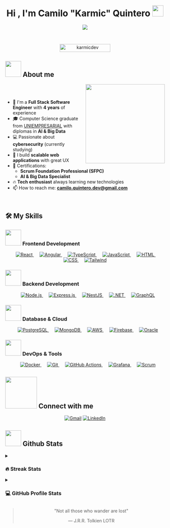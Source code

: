 <h1 align="center">Hi , I'm Camilo "Karmic" Quintero <img src="https://media.giphy.com/media/hvRJCLFzcasrR4ia7z/giphy.gif" width="35"></h1>
<p align="center">
  <a href="https://git.io/typing-svg"><img src="https://readme-typing-svg.herokuapp.com?font=Time+New+Roman&color=%23C8BE25&size=25&center=true&vCenter=true&width=600&height=100&lines=Full+Stack+Software+Engineer;4+Years+of+Experience;Frontend+%7C+Backend+%7C+DevOps;Cybersecurity+Enthusiast;AI+%26+Big+Data+Specialist;Problem+Solver"></a>
</p>

<br>

<p align="center"> 
	<img src="https://komarev.com/ghpvc/?username=karmicdev&label=Profile%20views&color=0e75b6&style=flat" alt="karmicdev" height=25px, width=160px/>
</p>

## <picture><img src="https://github.com/7oSkaaa/7oSkaaa/blob/main/Images/about_me.gif?raw=true" width=50px></picture> About me

<picture> <img align="right" src="https://github.com/7oSkaaa/7oSkaaa/blob/main/Images/Right_Side.gif?raw=true" width=250px></picture>

<br><br>

- 🔭 I'm a **Full Stack Software Engineer** with **4 years** of experience
- 🎓 Computer Science graduate from [UNIEMPRESARIAL](https://uniempresarial.edu.co/) with diplomas in **AI & Big Data**
- 💻 Passionate about **cybersecurity** (currently studying)
- 🚀 I build **scalable web applications** with great UX
- 📜 Certifications: 
  - **Scrum Foundation Professional (SFPC)**
  - **AI & Big Data Specialist**
- 🔥 **Tech enthusiast** always learning new technologies
- 📫 How to reach me: **camilo.quintero.dev@gmail.com**

<br>

## 🛠️ My Skills

### <picture> <img src="https://github.com/7oSkaaa/7oSkaaa/blob/main/Images/Front_End.gif?raw=true" width=50px> </picture> Frontend Development
<p align="center"> 
  &emsp; 
  <a href="#" target="_blank"> 
   <img alt="React" src="https://img.shields.io/badge/React-20232A?style=flat&logo=react&logoColor=61DAFB">
  </a>   
  &emsp;
  <a href="#" target="_blank">
    <img alt="Angular" src="https://img.shields.io/badge/Angular-DD0031?style=flat&logo=angular&logoColor=white">
  </a> 
  &emsp;
  <a href="#" target="_blank">
    <img alt="TypeScript" src="https://img.shields.io/badge/TypeScript-007ACC?style=flat&logo=typescript&logoColor=white">
  </a>
  &emsp;
  <a href="#" target="_blank"> 
     <img alt="JavaScript" src="https://img.shields.io/badge/JavaScript-F7DF1E?style=flat&logo=javascript&logoColor=black">
   </a>
  &emsp;
  <a href="#" target="_blank"> 
    <img alt="HTML" src="https://img.shields.io/badge/HTML5-E34F26?style=flat&logo=html5&logoColor=white">
  </a> 
  &emsp;
  <a href="#" target="_blank"> 
    <img alt="CSS" src="https://img.shields.io/badge/CSS3-1572B6?style=flat&logo=css3&logoColor=white">
  </a> 
  &emsp;
  <a href="#" target="_blank"> 
    <img alt="Tailwind" src="https://img.shields.io/badge/Tailwind_CSS-38B2AC?style=flat&logo=tailwind-css&logoColor=white">
  </a> 
</p>

### <picture> <img src="https://cdn-icons-png.flaticon.com/512/6213/6213731.png" width=50px> </picture> Backend Development
<p align="center">
  &emsp;
    <a href="#" target="_blank"> 
      <img alt="Node.js" src="https://img.shields.io/badge/Node.js-43853D?style=flat&logo=node.js&logoColor=white">
    </a>   
  &emsp;
    <a href="#" target="_blank"> 
      <img alt="Express.js" src="https://img.shields.io/badge/Express.js-404D59?style=flat">
    </a>
  &emsp;
    <a href="#" target="_blank"> 
      <img alt="NestJS" src="https://img.shields.io/badge/nestjs-E0234E?style=flat&logo=nestjs&logoColor=white">
    </a>
  &emsp;
    <a href="#" target="_blank"> 
      <img alt=".NET" src="https://img.shields.io/badge/.NET-5C2D91?style=flat&logo=.net&logoColor=white">
    </a>
  &emsp;
    <a href="#" target="_blank"> 
      <img alt="GraphQL" src="https://img.shields.io/badge/GraphQL-E10098?style=flat&logo=graphql&logoColor=white">
    </a>
</p>

### <picture> <img src="https://cdn-icons-png.flaticon.com/512/2772/2772165.png" width=50px> </picture> Database & Cloud
<p align="center">
  &emsp;
    <a href="#" target="_blank"> 
      <img alt="PostgreSQL" src="https://img.shields.io/badge/PostgreSQL-316192?style=flat&logo=postgresql&logoColor=white">
    </a>   
  &emsp;
    <a href="#" target="_blank"> 
      <img alt="MongoDB" src="https://img.shields.io/badge/MongoDB-4EA94B?style=flat&logo=mongodb&logoColor=white">
    </a>
  &emsp;
    <a href="#" target="_blank"> 
      <img alt="AWS" src="https://img.shields.io/badge/Amazon_AWS-232F3E?style=flat&logo=amazon-aws&logoColor=white">
    </a>
  &emsp;
    <a href="#" target="_blank"> 
      <img alt="Firebase" src="https://img.shields.io/badge/Firebase-039BE5?style=flat&logo=Firebase&logoColor=white">
    </a>
  &emsp;
    <a href="#" target="_blank"> 
      <img alt="Oracle" src="https://img.shields.io/badge/Oracle-F80000?style=flat&logo=oracle&logoColor=black">
    </a>
</p>

### <picture> <img src="https://github.com/7oSkaaa/7oSkaaa/blob/main/Images/Software_Tools.gif?raw=true" width=50px> </picture> DevOps & Tools
<p align="center">
  &emsp;
    <a href="#" target="_blank"> 
      <img alt="Docker" src="https://img.shields.io/badge/Docker-2CA5E0?style=flat&logo=docker&logoColor=white">
    </a>   
  &emsp;
    <a href="#" target="_blank"> 
      <img alt="Git" src="https://img.shields.io/badge/Git-F05032?style=flat&logo=git&logoColor=white">
    </a>
  &emsp;
    <a href="#" target="_blank"> 
      <img alt="GitHub Actions" src="https://img.shields.io/badge/GitHub_Actions-2088FF?style=flat&logo=github-actions&logoColor=white">
    </a>
  &emsp;
    <a href="#" target="_blank"> 
      <img alt="Grafana" src="https://img.shields.io/badge/Grafana-F2F4F9?style=flat&logo=grafana&logoColor=orange">
    </a>
  &emsp;
    <a href="#" target="_blank"> 
      <img alt="Scrum" src="https://img.shields.io/badge/Scrum-6DB33F?style=flat&logo=scrumalliance&logoColor=white">
    </a>
</p>

## <picture> <img src="https://github.com/7oSkaaa/7oSkaaa/blob/main/Images/Connect-with-me.gif?raw=true" width="100px"> </picture> Connect with me
<p align="center">
	<a href="mailto:camilo.quintero.dev@gmail.com"><img src="https://img.shields.io/badge/Gmail-D14836?style=for-the-badge&logo=gmail&logoColor=white" alt="Gmail"/></a>
	<a href="https://www.linkedin.com/in/camilo-andres-quintero-vargas-1926cs/"><img src="https://img.shields.io/badge/LinkedIn-0077B5?style=for-the-badge&logo=linkedin&logoColor=white" alt="LinkedIn"/></a>
</p>

## <picture> <img src="https://github.com/7oSkaaa/7oSkaaa/blob/main/Images/Statistics.gif?raw=true" width=50px> </picture> Github Stats

<details><summary><h3>🔥 Streak Stats</h3></summary>

<p align="center"><img src="https://github-readme-streak-stats.herokuapp.com/?user=karmicdev&theme=tokyonight" alt="karmicdev" /></p>

</details>

<details><summary><h3>💻 GitHub Profile Stats</h3></summary>

<p align="center">
    <a href="https://github.com/anuraghazra/github-readme-stats">
	    <img alt="karmicdev's Github Stats" src="https://github-readme-stats.vercel.app/api?username=karmicdev&show_icons=true&count_private=true&locale=en&theme=tokyonight&layout=compact" height="230px"/></a>
	  <img src="https://github-readme-stats.vercel.app/api/top-langs?username=karmicdev&langs_count=10&show_icons=true&locale=en&theme=tokyonight" alt="karmicdev" height="230px"/>
</p>

</details>

<p align="center">
	<blockquote>
		<p align="center">"Not all those who wander are lost"</p>
		<footer align="center">—  J.R.R. Tolkien LOTR </footer>
	</blockquote>
</p>
